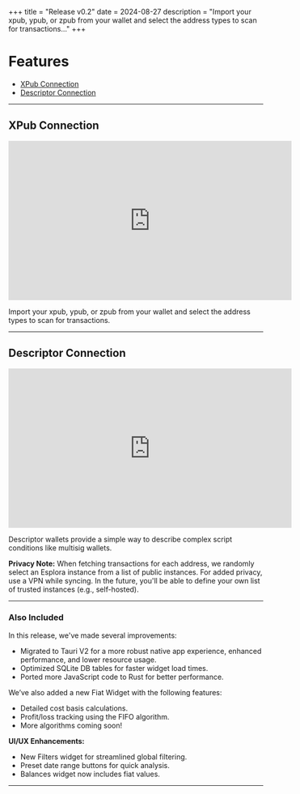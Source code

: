 +++
title = "Release v0.2"
date = 2024-08-27
description = "Import your xpub, ypub, or zpub from your wallet and select the address types to scan for transactions..."
+++

# Features

- [XPub Connection](#xpub-connection)
- [Descriptor Connection](#descriptor-connection)

---

## XPub Connection

<div class="responsive-video">
  <iframe width="560" height="315" src="https://www.youtube.com/embed/7Uh78IrUQks?si=-omsfjIS6eWGdSrW" title="YouTube video player" frameborder="0" allow="accelerometer; autoplay; clipboard-write; encrypted-media; gyroscope; picture-in-picture; web-share" referrerpolicy="strict-origin-when-cross-origin" allowfullscreen></iframe>
</div>

Import your xpub, ypub, or zpub from your wallet and select the address types to scan for transactions.

---

## Descriptor Connection

<div class="responsive-video">
  <iframe width="560" height="315" src="https://www.youtube.com/embed/7JRPx-Nf4Hk?si=NxL042Osvvz5abm5" title="YouTube video player" frameborder="0" allow="accelerometer; autoplay; clipboard-write; encrypted-media; gyroscope; picture-in-picture; web-share" referrerpolicy="strict-origin-when-cross-origin" allowfullscreen></iframe>
</div>

Descriptor wallets provide a simple way to describe complex script conditions like multisig wallets.

**Privacy Note:**
When fetching transactions for each address, we randomly select an Esplora instance from a list of public instances. For added privacy, use a VPN while syncing. In the future, you'll be able to define your own list of trusted instances (e.g., self-hosted).

---

### Also Included

In this release, we've made several improvements:

- Migrated to Tauri V2 for a more robust native app experience, enhanced performance, and lower resource usage.
- Optimized SQLite DB tables for faster widget load times.
- Ported more JavaScript code to Rust for better performance.

We’ve also added a new Fiat Widget with the following features:

- Detailed cost basis calculations.
- Profit/loss tracking using the FIFO algorithm.
- More algorithms coming soon!

**UI/UX Enhancements:**

- New Filters widget for streamlined global filtering.
- Preset date range buttons for quick analysis.
- Balances widget now includes fiat values.

---
